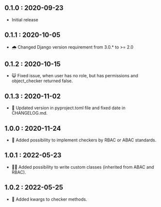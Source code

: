 ## 0.1.0 : 2020-09-23

- Initial release

## 0.1.1 : 2020-10-05

- 🌧 Changed Django version requirement from 3.0.* to >= 2.0

## 0.1.2 : 2020-10-15

- 😺 Fixed issue, when user has no role, but has permissions and object_checker returned false.

## 0.1.3 : 2020-11-02

- 🐄 Updated version in pyproject.toml file and fixed date in CHANGELOG.md.

## 1.0.0 : 2020-11-24

- 🐂 Added possibility to implement checkers by RBAC or ABAC standards.

## 1.0.1 : 2022-05-23

- 🐕‍🦺 Added possibility to write custom classes (inherited from ABAC and RBAC).

## 1.0.2 : 2022-05-25

- 🦧 Added kwargs to checker methods.
